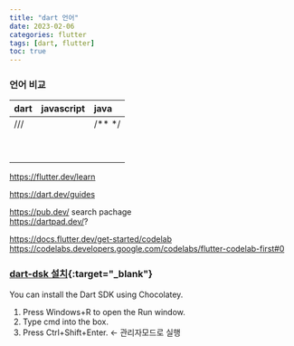 ```yaml
---
title: "dart 언어"
date: 2023-02-06
categories: flutter
tags: [dart, flutter]
toc: true
---
```



### 언어 비교

| dart | javascript | java      |
| :--- | ---------- | :-------- |
| ///  |            | /\*\* \*/ |
|      |            |           |
|      |            |           |
|      |            |           |
|      |            |           |
|      |            |           |
|      |            |           |
|      |            |           |
|      |            |           |
|      |            |           |


https://flutter.dev/learn  

https://dart.dev/guides  

https://pub.dev/    search pachage  
https://dartpad.dev/?  

https://docs.flutter.dev/get-started/codelab  
https://codelabs.developers.google.com/codelabs/flutter-codelab-first#0  

### [dart-dsk 설치](https://dart.dev/get-dart){:target="_blank"}
   
You can install the Dart SDK using Chocolatey.

1. Press Windows+R to open the Run window.
2. Type cmd into the box.
3. Press Ctrl+Shift+Enter.   &lt;- 관리자모드로 실행